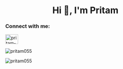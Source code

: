 
<!--
**Pritam055/pritam055** is a ✨ _special_ ✨ repository because its `README.md` (this file) appears on your GitHub profile.

Here are some ideas to get you started:

- 🔭 I’m currently working on ...
- 🌱 I’m currently learning ...
- 👯 I’m looking to collaborate on ...
- 🤔 I’m looking for help with ...
- 💬 Ask me about ...
- 📫 How to reach me: ...
- 😄 Pronouns: ...
- ⚡ Fun fact: ...
-->

<h1 align="center">Hi 👋, I'm Pritam</h1>
<h3 align="left">Connect with me:</h3>
<p align="left">
<a href="https://linkedin.com/in/pritam-waiba-2332a51a1" target="blank"><img align="center" src="https://raw.githubusercontent.com/rahuldkjain/github-profile-readme-generator/master/src/images/icons/Social/linked-in-alt.svg" alt="pritam-waiba-2332a51a1" height="30" width="40" /></a>
</p>


<p align="left"> <img src="https://komarev.com/ghpvc/?username=pritam055&label=Profile%20views&color=0e75b6&style=flat" alt="pritam055" /> </p>

<p><img align="left" src="https://github-readme-stats.vercel.app/api/top-langs?username=pritam055&show_icons=true&locale=en&layout=compact&refresh=1" alt="pritam055" /></p>
